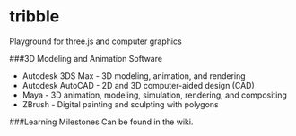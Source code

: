 tribble
=======

Playground for three.js and computer graphics

###3D Modeling and Animation Software
* Autodesk 3DS Max - 3D modeling, animation, and rendering
* Autodesk AutoCAD - 2D and 3D computer-aided design (CAD)
* Maya - 3D animation, modeling, simulation, rendering, and compositing
* ZBrush - Digital painting and sculpting with polygons

###Learning Milestones
Can be found in the wiki.
